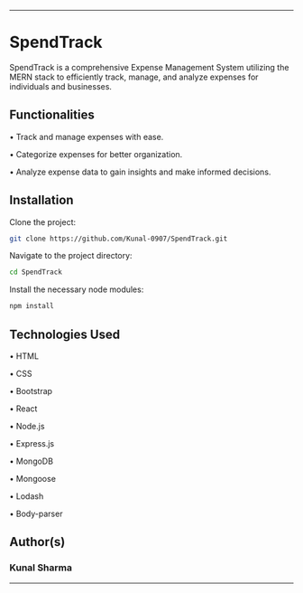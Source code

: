 
---

# SpendTrack

SpendTrack is a comprehensive Expense Management System utilizing the MERN stack to efficiently track, manage, and analyze expenses for individuals and businesses.

## Functionalities

• Track and manage expenses with ease.

• Categorize expenses for better organization.

• Analyze expense data to gain insights and make informed decisions.

## Installation

Clone the project:

```sh
git clone https://github.com/Kunal-0907/SpendTrack.git
```

Navigate to the project directory:

```sh
cd SpendTrack
```

Install the necessary node modules:

```sh
npm install
```

## Technologies Used

• HTML

• CSS

• Bootstrap

• React

• Node.js

• Express.js

• MongoDB

• Mongoose

• Lodash

• Body-parser

## Author(s)

### Kunal Sharma

---

